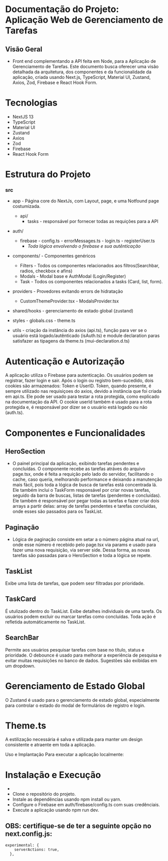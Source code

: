 # Documentação do Projeto: Aplicação Web de Gerenciamento de Tarefas

## Visão Geral

- Front end complementando a API feita em Node, para a Aplicação de Gerenciamento de Tarefas. Este documento busca oferecer uma visão detalhada da arquitetura, dos componentes e da funcionalidade da aplicação, criada usando Next.js, TypeScript, Material UI, Zustand, Axios, Zod, Firebase e React Hook Form.

<!-- Pilha de Tecnologia
Estrutura do Projeto
Autenticação e Autorização
Componentes e Funcionalidades
HeroSection
PaginationComponent
TaskList
TaskCard
SearchBar
Obtenção de Dados
Gerenciamento de Estado Global
Tematização
Uso e Implantação
Conclusão -->

# Tecnologias

- NextJS 13
- TypeScript
- Material UI
- Zustand
- Axios
- Zod
- Firebase
- React Hook Form

# Estrutura do Projeto

### src

- app - Página core do NextJs, com Layout, page, e uma Notfound page costumizada.
  - api/
    - tasks - responsável por fornecer todas as requições para a API
- auth/

  - firebase - config.ts - errorMessages.ts - login.ts - registerUser.ts
    - _Toda lógica envolvendo o firebase e sua autênticação_

- components/ - Componentes genéricos
  - Filters - Todos os componentes relacionados aos filtros(Searchbar, radios, checkbox e afins)
  - Modals - Modal base e AuthModal (Login/Register)
  - Task - Todos os componentes relacionados a tasks (Card, list, form).
- providers - Provedores evitando errors de hidratação
  - CustomThemeProvider.tsx - ModalsProvider.tsx
- shared/hooks - gerenciamento de estado global (zustand)
- styles - globals.css - theme.ts
- utils - criação da instância do axios (api.ts), função para ver se o usuário está logado/autênticado (isAuth.ts) e module declaration paras satisfazer as tipagens da theme.ts (mui-declaration.d.ts)

# Autenticação e Autorização

A aplicação utiliza o Firebase para autenticação. Os usuários podem se registrar, fazer login e sair. Após o login ou registro bem-sucedido, dois cookies são armazenados: Token e UserID.
Token, quando presente, é sempre utilizado nas requisiçoes do axios, devido a instância que foi criada em api.ts. Ele pode ser usado para testar a rota protegida, como explicado na documentação da API.
O cookie userId também é usado para a rota protegida e, é responsável por dizer se o usuário está logado ou não (auth.ts).

# Componentes e Funcionalidades

## HeroSection

- O painel principal da aplicação, exibindo tarefas pendentes e concluídas. O componente recebe as tarefas atráves do arquivo page.tsx, onde é feita a requição pelo lado do servidor, facilitando o cache, caso queria, melhorando performance e deixando a manutenção mais fácil, pois toda a lógica de busca de tarefas está concentrada lá. Ele também inclui o TaskForm responsável por criar novas tarefas, seguido da barra de buscas, listas de tarefas (pendentes e concluídas).
  Ele também é responsável por pegar todas as tarefas e fazer criar dois arrays a partir delas: array de tarefas pendentes e tarefas concluídas, onde esses são passados para os TaskList.

## Paginação

- Lógica de paginação consiste em setar a o número página atual na url, onde esse número é recebido pelo page.tsx via params e usado para fazer uma nova requisição, via server side. Dessa forma, as novas tarefas são passadas para o HeroSection e toda a lógica se repete.

## TaskList

Exibe uma lista de tarefas, que podem sesr filtradas por prioridade.

## TaskCard

É utulizado dentro do TaskList. Exibe detalhes individuais de uma tarefa. Os usuários podem excluir ou marcar tarefas como concluídas. Toda ação é refletida automáticamente no TaskList.

## SearchBar

Permite aos usuários pesquisar tarefas com base no título, status e prioridade. O debounce é usado para melhorar a experiência de pesquisa e evitar muitas requisições no banco de dados. Sugestões são exibidas em um dropdown.

# Gerenciamento de Estado Global

O Zustand é usado para o gerenciamento de estado global, especialmente para controlar o estado do modal de formulários de registro e login.

# Theme.ts

A estilização necessária é salva e utilizada para manter um design consistente e atraente em toda a aplicação.

Uso e Implantação
Para executar a aplicação localmente:

# Instalação e Execução

-
- Clone o repositório do projeto.
- Instale as dependências usando npm install ou yarn.
- Configure o Firebase em auth/firebase/config.ts com suas credênciais.
- Execute a aplicação usando npm run dev.

## OBS: certifique-se de ter a seguinte opção no next.config.js:

```
experimental: {
    serverActions: true,
  },

```
